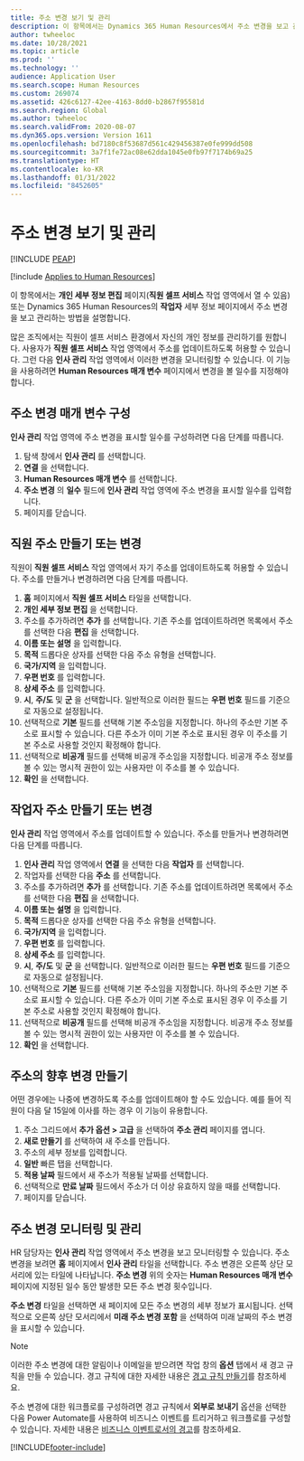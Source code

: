 ```yaml
---
title: 주소 변경 보기 및 관리
description: 이 항목에서는 Dynamics 365 Human Resources에서 주소 변경을 보고 관리하는 방법을 설명합니다.
author: twheeloc
ms.date: 10/28/2021
ms.topic: article
ms.prod: ''
ms.technology: ''
audience: Application User
ms.search.scope: Human Resources
ms.custom: 269074
ms.assetid: 426c6127-42ee-4163-8dd0-b2867f95581d
ms.search.region: Global
ms.author: twheeloc
ms.search.validFrom: 2020-08-07
ms.dyn365.ops.version: Version 1611
ms.openlocfilehash: bd7180c8f53687d561c429456387e0fe999dd508
ms.sourcegitcommit: 3a7f1fe72ac08e62dda1045e0fb97f7174b69a25
ms.translationtype: HT
ms.contentlocale: ko-KR
ms.lasthandoff: 01/31/2022
ms.locfileid: "8452605"
---
```

# <a name="view-and-manage-address-changes"></a>주소 변경 보기 및 관리


[!INCLUDE [PEAP](../includes/peap-1.md)]

[!include [Applies to Human Resources](../includes/applies-to-hr.md)]

이 항목에서는 **개인 세부 정보 편집** 페이지(**직원 셀프 서비스** 작업 영역에서 열 수 있음) 또는 Dynamics 365 Human Resources의 **작업자** 세부 정보 페이지에서 주소 변경을 보고 관리하는 방법을 설명합니다.

많은 조직에서는 직원이 셀프 서비스 환경에서 자신의 개인 정보를 관리하기를 원합니다. 사용자가 **직원 셀프 서비스** 작업 영역에서 주소를 업데이트하도록 허용할 수 있습니다. 그런 다음 **인사 관리** 작업 영역에서 이러한 변경을 모니터링할 수 있습니다. 이 기능을 사용하려면 **Human Resources 매개 변수** 페이지에서 변경을 볼 일수를 지정해야 합니다.

## <a name="configure-address-change-parameters"></a>주소 변경 매개 변수 구성

**인사 관리** 작업 영역에 주소 변경을 표시할 일수를 구성하려면 다음 단계를 따릅니다.

1. 탐색 창에서 **인사 관리** 를 선택합니다.
2. **연결** 을 선택합니다.
3. **Human Resources 매개 변수** 를 선택합니다.
4. **주소 변경** 의 **일수** 필드에 **인사 관리** 작업 영역에 주소 변경을 표시할 일수를 입력합니다.
5. 페이지를 닫습니다.

## <a name="create-or-change-an-employee-address"></a>직원 주소 만들기 또는 변경

직원이 **직원 셀프 서비스** 작업 영역에서 자기 주소를 업데이트하도록 허용할 수 있습니다. 주소를 만들거나 변경하려면 다음 단계를 따릅니다.

1. **홈** 페이지에서 **직원 셀프 서비스** 타일을 선택합니다.
2. **개인 세부 정보 편집** 을 선택합니다.
3. 주소를 추가하려면 **추가** 를 선택합니다. 기존 주소를 업데이트하려면 목록에서 주소를 선택한 다음 **편집** 을 선택합니다.
4. **이름 또는 설명** 을 입력합니다.
5. **목적** 드롭다운 상자를 선택한 다음 주소 유형을 선택합니다.
6. **국가/지역** 을 입력합니다.
7. **우편 번호** 를 입력합니다.
8. **상세 주소** 를 입력합니다.
9. **시**, **주/도** 및 **군** 을 선택합니다. 일반적으로 이러한 필드는 **우편 번호** 필드를 기준으로 자동으로 설정됩니다.
10. 선택적으로 **기본** 필드를 선택해 기본 주소임을 지정합니다. 하나의 주소만 기본 주소로 표시할 수 있습니다. 다른 주소가 이미 기본 주소로 표시된 경우 이 주소를 기본 주소로 사용할 것인지 확정해야 합니다.
11. 선택적으로 **비공개** 필드를 선택해 비공개 주소임을 지정합니다. 비공개 주소 정보를 볼 수 있는 명시적 권한이 있는 사용자만 이 주소를 볼 수 있습니다.
12. **확인** 을 선택합니다.

## <a name="create-or-change-a-worker-address"></a>작업자 주소 만들기 또는 변경

**인사 관리** 작업 영역에서 주소를 업데이트할 수 있습니다. 주소를 만들거나 변경하려면 다음 단계를 따릅니다.

1. **인사 관리** 작업 영역에서 **연결** 을 선택한 다음 **작업자** 를 선택합니다.
2. 작업자를 선택한 다음 **주소** 를 선택합니다.
3. 주소를 추가하려면 **추가** 를 선택합니다. 기존 주소를 업데이트하려면 목록에서 주소를 선택한 다음 **편집** 을 선택합니다.
4. **이름 또는 설명** 을 입력합니다.
5. **목적** 드롭다운 상자를 선택한 다음 주소 유형을 선택합니다.
6. **국가/지역** 을 입력합니다.
7. **우편 번호** 를 입력합니다.
8. **상세 주소** 를 입력합니다.
9. **시**, **주/도** 및 **군** 을 선택합니다. 일반적으로 이러한 필드는 **우편 번호** 필드를 기준으로 자동으로 설정됩니다.
10. 선택적으로 **기본** 필드를 선택해 기본 주소임을 지정합니다. 하나의 주소만 기본 주소로 표시할 수 있습니다. 다른 주소가 이미 기본 주소로 표시된 경우 이 주소를 기본 주소로 사용할 것인지 확정해야 합니다.
11. 선택적으로 **비공개** 필드를 선택해 비공개 주소임을 지정합니다. 비공개 주소 정보를 볼 수 있는 명시적 권한이 있는 사용자만 이 주소를 볼 수 있습니다.
12. **확인** 을 선택합니다.
 
## <a name="create-a-future-change-for-an-address"></a>주소의 향후 변경 만들기

어떤 경우에는 나중에 변경하도록 주소를 업데이트해야 할 수도 있습니다. 예를 들어 직원이 다음 달 15일에 이사를 하는 경우 이 기능이 유용합니다.

1. 주소 그리드에서 **추가 옵션 > 고급** 을 선택하여 **주소 관리** 페이지를 엽니다.
2. **새로 만들기** 를 선택하여 새 주소를 만듭니다.
3. 주소의 세부 정보를 입력합니다.
4. **일반** 빠른 탭을 선택합니다.
5. **적용 날짜** 필드에서 새 주소가 적용될 날짜를 선택합니다.
6. 선택적으로 **만료 날짜** 필드에서 주소가 더 이상 유효하지 않을 때를 선택합니다.
7. 페이지를 닫습니다.

## <a name="view-and-monitor-address-changes"></a>주소 변경 모니터링 및 관리

HR 담당자는 **인사 관리** 작업 영역에서 주소 변경을 보고 모니터링할 수 있습니다. 주소 변경을 보려면 **홈** 페이지에서 **인사 관리** 타일을 선택합니다. 주소 변경은 오른쪽 상단 모서리에 있는 타일에 나타납니다. **주소 변경** 위의 숫자는 **Human Resources 매개 변수** 페이지에 지정된 일수 동안 발생한 모든 주소 변경 횟수입니다. 

**주소 변경** 타일을 선택하면 새 페이지에 모든 주소 변경의 세부 정보가 표시됩니다. 선택적으로 오른쪽 상단 모서리에서 **미래 주소 변경 포함** 을 선택하여 미래 날짜의 주소 변경을 표시할 수 있습니다.

> [!NOTE]
> 이러한 주소 변경에 대한 알림이나 이메일을 받으려면 작업 창의 **옵션** 탭에서 새 경고 규칙을 만들 수 있습니다. 경고 규칙에 대한 자세한 내용은 [경고 규칙 만들기](../fin-ops-core/fin-ops/get-started/create-alerts.md)를 참조하세요.
>
> 주소 변경에 대한 워크플로를 구성하려면 경고 규칙에서 **외부로 보내기** 옵션을 선택한 다음 Power Automate를 사용하여 비즈니스 이벤트를 트리거하고 워크플로를 구성할 수 있습니다. 자세한 내용은 [비즈니스 이벤트로서의 경고](../fin-ops-core/fin-ops/get-started/create-alerts.md#alerts-as-business-events)를 참조하세요.


[!INCLUDE[footer-include](../includes/footer-banner.md)]
